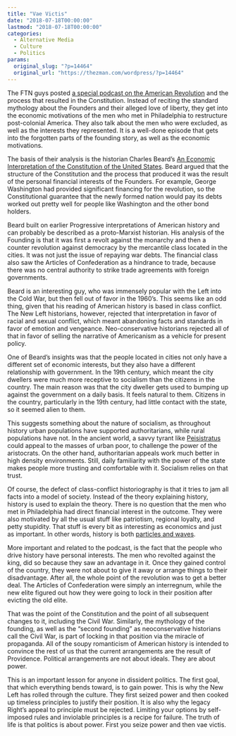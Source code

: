 ```yaml
---
title: "Vae Victis"
date: "2018-07-18T00:00:00"
lastmod: "2018-07-18T00:00:00"
categories:
  - Alternative Media
  - Culture
  - Politics
params:
  original_slug: "?p=14464"
  original_url: "https://thezman.com/wordpress/?p=14464"
---
```


The FTN guys posted [a special podcast on the American
Revolution](https://therightstuff.biz/2018/07/17/ftn-focus-we-the-people-an-american-coup-detat/)
and the process that resulted in the Constitution. Instead of reciting
the standard mythology about the Founders and their alleged love of
liberty, they get into the economic motivations of the men who met in
Philadelphia to restructure post-colonial America. They also talk about
the men who were excluded, as well as the interests they represented. It
is a well-done episode that gets into the forgotten parts of the
founding story, as well as the economic motivations.

The basis of their analysis is the historian Charles Beard’s [An
Economic Interpretation of the Constitution of the United
States](https://www.amazon.com/Economic-Interpretation-Constitution-United-States/dp/048643365X).
Beard argued that the structure of the Constitution and the process that
produced it was the result of the personal financial interests of the
Founders. For example, George Washington had provided significant
financing for the revolution, so the Constitutional guarantee that the
newly formed nation would pay its debts worked out pretty well for
people like Washington and the other bond holders.

Beard built on earlier Progressive interpretations of American history
and can probably be described as a proto-Marxist historian. His analysis
of the Founding is that it was first a revolt against the monarchy and
then a counter revolution against democracy by the mercantile class
located in the cities. It was not just the issue of repaying war debts.
The financial class also saw the Articles of Confederation as a
hindrance to trade, because there was no central authority to strike
trade agreements with foreign governments.

Beard is an interesting guy, who was immensely popular with the Left
into the Cold War, but then fell out of favor in the 1960’s. This seems
like an odd thing, given that his reading of American history is based
in class conflict. The New Left historians, however, rejected that
interpretation in favor of racial and sexual conflict, which meant
abandoning facts and standards in favor of emotion and vengeance.
Neo-conservative historians rejected all of that in favor of selling the
narrative of Americanism as a vehicle for present policy.

One of Beard’s insights was that the people located in cities not only
have a different set of economic interests, but they also have a
different relationship with government. In the 19th century, which meant
the city dwellers were much more receptive to socialism than the
citizens in the country. The main reason was that the city dweller gets
used to bumping up against the government on a daily basis. It feels
natural to them. Citizens in the country, particularly in the 19th
century, had little contact with the state, so it seemed alien to them.

This suggests something about the nature of socialism, as throughout
history urban populations have supported authoritarians, while rural
populations have not. In the ancient world, a savvy tyrant
like [Peisistratus](https://en.wikipedia.org/wiki/Peisistratos) could
appeal to the masses of urban poor, to challenge the power of the
aristocrats. On the other hand, authoritarian appeals work much better
in high density environments. Still, daily familiarity with the power of
the state makes people more trusting and comfortable with it. Socialism
relies on that trust.

Of course, the defect of class-conflict historiography is that it tries
to jam all facts into a model of society. Instead of the theory
explaining history, history is used to explain the theory. There is no
question that the men who met in Philadelphia had direct financial
interest in the outcome. They were also motivated by all the usual stuff
like patriotism, regional loyalty, and petty stupidity. That stuff is
every bit as interesting as economics and just as important. In other
words, history is both [particles and
waves](http://thezman.com/wordpress/?p=13773).

More important and related to the podcast, is the fact that the people
who drive history have personal interests. The men who revolted against
the king, did so because they saw an advantage in it. Once they gained
control of the country, they were not about to give it away or arrange
things to their disadvantage. After all, the whole point of the
revolution was to get a better deal. The Articles of Confederation were
simply an interregnum, while the new elite figured out how they were
going to lock in their position after evicting the old elite.

That was the point of the Constitution and the point of all subsequent
changes to it, including the Civil War. Similarly, the mythology of the
founding, as well as the “second founding” as neoconservative historians
call the Civil War, is part of locking in that position via the miracle
of propaganda. All of the soupy romanticism of American history is
intended to convince the rest of us that the current arrangements are
the result of Providence. Political arrangements are not about ideals.
They are about power.

This is an important lesson for anyone in dissident politics. The first
goal, that which everything bends toward, is to gain power. This is why
the New Left has rolled through the culture. They first seized power and
then cooked up timeless principles to justify their position. It is also
why the legacy Right’s appeal to principle must be rejected. Limiting
your options by self-imposed rules and inviolable principles is a recipe
for failure. The truth of life is that politics is about power. First
you seize power and then vae victis.

